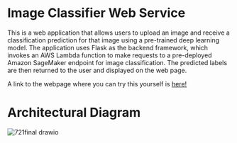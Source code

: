 # Image Classifier Web Service

This is a web application that allows users to upload an image and receive a classification prediction for that image using a pre-trained deep learning model. The application uses Flask as the backend framework, which invokes an AWS Lambda function to make requests to a pre-deployed Amazon SageMaker endpoint for image classification. The predicted labels are then returned to the user and displayed on the web page.

A link to the webpage where you can try this yourself is [here!](https://4awasaff22.us-east-1.awsapprunner.com/)

# Architectural Diagram
![721final drawio](https://user-images.githubusercontent.com/55398496/235781148-05f3272d-d134-463c-b63c-3e085cdad793.png)
